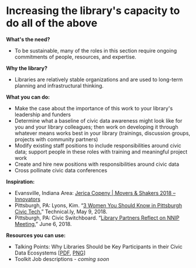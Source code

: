 # Increasing  the library's capacity to do all of the above

**What's the need?**

* To be sustainable, many of the roles in this section require ongoing commitments of people, resources, and expertise.

**Why the library?**  

* Libraries are relatively stable organizations and are used to long-term planning and infrastructural thinking.

**What you can do:**

* Make the case about the importance of this work to your library's leadership and funders
* Determine what a baseline of civic data awareness might look like for you and your library colleagues; then work on developing it through whatever means works best in your library \(trainings, discussion groups, projects with community partners\)  
* Modify existing staff positions to include responsibilities around civic data; support people in these roles with training and meaningful project work
* Create and hire new positions with responsibilities around civic data
* Cross pollinate civic data conferences

**Inspiration:**

* Evansville, Indiana Area: [Jerica Copeny \| Movers & Shakers 2018 – Innovators](https://www.libraryjournal.com/?detailStory=jerica-copeny-movers-shakers-2018-innovators) 
* Pittsburgh, PA: Lyons, Kim. “[3 Women You Should Know in Pittsburgh Civic Tech.](https://technical.ly/pittsburgh/2018/05/09/3-women-you-should-know-pittsburgh-civic-tech-open-data-pgh/)” Technical.ly,  May 9, 2018.
* Pittsburgh, PA: Civic Switchboard. “[Library Partners Reflect on NNIP Meeting](https://civic-switchboard.github.io/post_9/),” June 6, 2018. 

**Resources you can use:**  

* Talking Points: Why Libraries Should be Key Participants in their Civic Data Ecosystems \[[PDF](https://github.com/civic-switchboard/guide/blob/master/toolkit/CSTalkingPoints.pdf), [PNG](https://github.com/civic-switchboard/guide/blob/master/toolkit/CSTalkingPoints.png)\]
* Toolkit Job descriptions - _coming soon_



